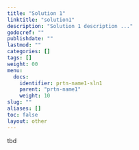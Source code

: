 ```yaml
---
title: "Solution 1"
linktitle: "solution1"
description: "Solution 1 description ..."
godocref: ""
publishdate: ""
lastmod: ""
categories: []
tags: []
weight: 00
menu:
  docs:
    identifier: prtn-name1-sln1
    parent: "prtn-name1"
    weight: 10
slug: ""
aliases: []
toc: false
layout: other
---
```


tbd
